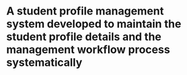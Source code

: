 # A student profile management system developed to maintain the student profile details and the management workflow process systematically